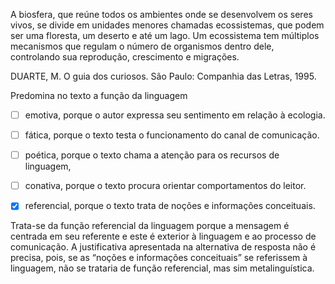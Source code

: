 

A biosfera, que reúne todos os ambientes onde se desenvolvem os seres vivos, se divide em unidades menores chamadas ecossistemas, que podem ser uma floresta, um deserto e até um lago. Um ecossistema tem múltiplos mecanismos que regulam o número de organismos dentro dele, controlando sua reprodução, crescimento e migrações.

DUARTE, M. O guia dos curiosos. São Paulo: Companhia das Letras, 1995.

Predomina no texto a função da linguagem



- [ ] emotiva, porque o autor expressa seu sentimento em relação à ecologia.
- [ ] fática, porque o texto testa o funcionamento do canal de comunicação.
- [ ] poética, porque o texto chama a atenção para os recursos de linguagem,
- [ ] conativa, porque o texto procura orientar comportamentos do leitor.
- [x] referencial, porque o texto trata de noções e informações conceituais.


Trata-se da função referencial da linguagem porque a mensagem é centrada em seu referente e este é exterior à linguagem e ao processo de comunicação. A justificativa apresentada na alternativa de resposta não é precisa, pois, se as “noções e informações conceituais” se referissem à linguagem, não se trataria de função referencial, mas sim metalinguística.

        